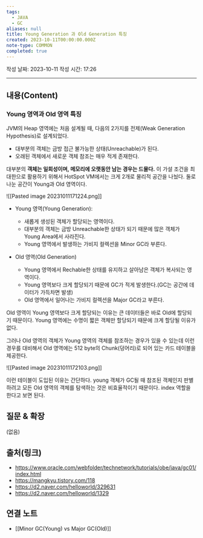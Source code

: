 ```yaml
---
tags:
  - JAVA
  - GC
aliases: null
title: Young Generation 과 Old Generation 특징
created: 2023-10-11T00:00:00.000Z
note-type: COMMON
completed: true
---
```

작성 날짜: 2023-10-11
작성 시간: 17:26


----
## 내용(Content)
### Young 영역과 Old 영역 특징

JVM의 Heap 영역에는 처음 설계될 때, 다음의 2가지를 전제(Weak Generation Hypothesis)로 설계되었다.

- 대부분의 객체는 금방 접근 불가능한 상태(Unreachable)가 된다.
- 오래된 객체에서 새로운 객체 참조는 매우 적게 존재한다.

대부분의 **객체는 일회성이며, 메모리에 오랫동안 남는 경우는 드물다.** 이 가설 조건을 최대한으로 활용하기 위해서 HotSpot VM에서는 크게 2개로 물리적 공간을 나눴다. 둘로 나눈 공간이 Young과 Old 영역이다. 

![[Pasted image 20231011171224.png]]

- Young 영역(Young Generation):
	- 새롭게 생성된 객체가 할당되는 영역이다.
	- 대부분의 객체는 금방 Unreachable한 상태가 되기 때문에 많은 객체가 Young Area에서 사라진다.
	- Young 영역에서 발생하는 가비지 컬렉션을 Minor GC라 부른다.

- Old 영역(Old Generation)
	- Young 영역에서 Rechable한 상태를 유지하고 살아남은 객체가 복사되는 영역이다.
	- Young 영역보다 크게 할당되기 때문에 GC가 적게 발생한다.(GC는 공간에 데이터가 가득차면 발생)
	- Old 영역에서 일어나는 가비지 컬렉션을 Major GC라고 부른다.

Old 영역이 Young 영역보다 크게 할당되는 이유는 큰 데이터들은 바로 Old에 할당되기 때문이다.
Young 영역에는 수명이 짧은 객체만 할당되기 때문에 크게 할당될 이유가 없다.

그러나 Old 영역의 객체가 Young 영역의 객체를 참조하는 경우가 있을 수 있는데 이런 경우를 대비해서 Old 영역에는 512 byte의 Chunk(덩어리)로 되어 있는 카드 테이블을 제공한다.

![[Pasted image 20231011172103.png]]

이런 테이블이 도입된 이유는 간단하다. young 객체가 GC될 때 참조된 객체인지 판별하려고 모든 Old 영역의 객체를 탐색하는 것은 비효율적이기 때문이다. index 역할을 한다고 보면 된다.


## 질문 & 확장

(없음)

## 출처(링크)
- https://www.oracle.com/webfolder/technetwork/tutorials/obe/java/gc01/index.html
- https://mangkyu.tistory.com/118
- https://d2.naver.com/helloworld/329631
- https://d2.naver.com/helloworld/1329

## 연결 노트
- [[Minor GC(Young) vs Major GC(Old)]]









